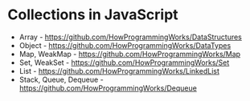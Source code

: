 # Collections in JavaScript

- Array - https://github.com/HowProgrammingWorks/DataStructures
- Object - https://github.com/HowProgrammingWorks/DataTypes
- Map, WeakMap - https://github.com/HowProgrammingWorks/Map
- Set, WeakSet - https://github.com/HowProgrammingWorks/Set
- List - https://github.com/HowProgrammingWorks/LinkedList
- Stack, Queue, Dequeue - https://github.com/HowProgrammingWorks/Dequeue
